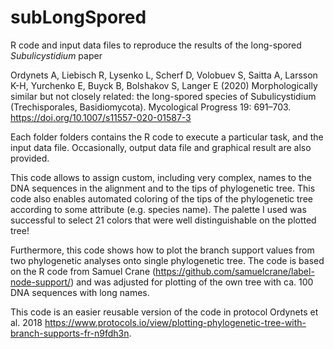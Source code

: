# subLongSpored
R code and input data files to reproduce the results of the long-spored _Subulicystidium_ paper

Ordynets A, Liebisch R, Lysenko L, Scherf D, Volobuev S, Saitta A, Larsson K-H, Yurchenko E, Buyck B, Bolshakov S, Langer E (2020) Morphologically similar but not closely related: the long-spored species of Subulicystidium (Trechisporales, Basidiomycota). Mycological Progress 19: 691–703. https://doi.org/10.1007/s11557-020-01587-3 

Each folder folders contains the R code to execute a particular task, and the input data file. 
Occasionally, output data file and graphical result are also provided. 

This code allows to assign custom, including very complex, names to the DNA sequences in the alignment and to the tips of phylogenetic tree.
This code also enables automated coloring of the tips of the phylogenetic tree according to some attribute (e.g. species name). The palette I used was successful to select 21 colors that were well distinguishable on the plotted tree!

Furthermore, this code shows how to plot the branch support values from two phylogenetic analyses onto single phylogenetic tree. The code is based on the R code from Samuel Crane (https://github.com/samuelcrane/label-node-support/) and was adjusted for plotting of the own tree with ca. 100 DNA sequences with long names. 

This code is an easier reusable version of the code in protocol Ordynets et al. 2018 https://www.protocols.io/view/plotting-phylogenetic-tree-with-branch-supports-fr-n9fdh3n. 
